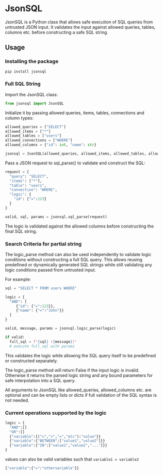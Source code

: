 # JsonSQL

JsonSQL is a Python class that allows safe execution of SQL queries from untrusted JSON input. It validates the input against allowed queries, tables, columns etc. before constructing a safe SQL string.

## Usage

### Installing the package

```python
pip install jsonsql
```

### Full SQL String

Import the JsonSQL class:

```python
from jsonsql import JsonSQL
```

Initialize it by passing allowed queries, items, tables, connections and column types:

```python
allowed_queries = ["SELECT"]
allowed_items = ["*"] 
allowed_tables = ["users"]
allowed_connections = ["WHERE"]
allowed_columns = {"id": int, "name": str}

jsonsql = JsonSQL(allowed_queries, allowed_items, allowed_tables, allowed_connections, allowed_columns)
```

Pass a JSON request to sql_parse() to validate and construct the SQL:

```python
request = {
  "query": "SELECT", 
  "items": ["*"],
  "table": "users",
  "connection": "WHERE",
  "logic": {
    "id": {"=":123} 
  }
}

valid, sql, params = jsonsql.sql_parse(request)
```

The logic is validated against the allowed columns before constructing the final SQL string.

### Search Criteria for partial string

The logic_parse method can also be used independently to validate logic conditions without constructing a full SQL query. This allows reusing predefined or dynamically generated SQL strings while still validating any logic conditions passed from untrusted input.

For example:

```python
sql = "SELECT * FROM users WHERE"

logic = {
  "AND": [
     {"id": {"=":123}},
     {"name": {"=":"John"}}
  ]
}

valid, message, params = jsonsql.logic_parse(logic)

if valid:
  full_sql = f"{sql} ({message})"
  # execute full_sql with params
```

This validates the logic while allowing the SQL query itself to be predefined or constructed separately.

The logic_parse method will return False if the input logic is invalid. Otherwise it returns the parsed logic string and any bound parameters for safe interpolation into a SQL query.

All arguments to JsonSQL like allowed_queries, allowed_columns etc. are optional and can be empty lists or dicts if full validation of the SQL syntax is not needed.

### Current operations supported by the logic

```py
logic = {
  "AND":[]
  "OR":[]
  {"variable":{("<",">","=","etc"):"value"}}
  {"variable":{"BETWEEN":["value1","value2"]}}
  {"variable":{"IN":["value1","value2","..."]}}
}
```

values can also be valid variables such that `variable1 = variable2`

```py
{"variable":{"=":"othervariable"}}
```
